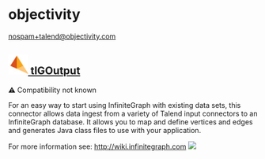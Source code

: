 # objectivity
  <nospam+talend@objectivity.com>

## <a href='./components/tIGOutput/readme.md'><img src='./components/tIGOutput/logo.jpg' width='40' height='40'> tIGOutput</a>
 :warning: Compatibility not known

For an easy way to start using InfiniteGraph with existing data sets, this connector allows data ingest from a variety of Talend input connectors to an InfiniteGraph database.  It allows you to map and define vertices and edges and generates Java class files to use with your application.

For more information see: <link> http://wiki.infinitegraph.com</link>
<img src='./components/tIGOutput/sample.jpg'>
